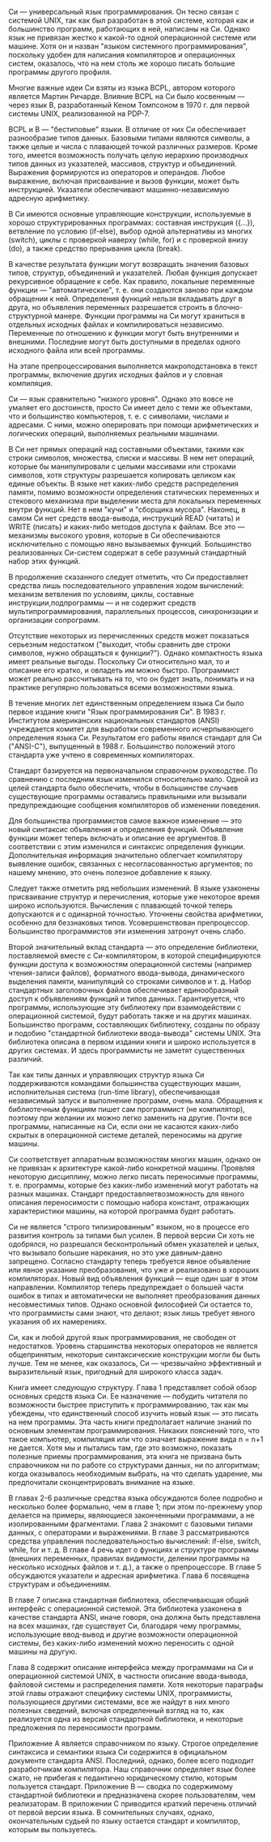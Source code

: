 Си — универсальный язык программирования. Он тесно связан с системой UNIX, так как был разработан в этой системе, которая как и большинство программ, работающих в ней, написаны на Си. Однако язык не привязан жестко к какой-то одной операционной системе или машине. Хотя он и назван "языком системного программирования", поскольку удобен для написания компиляторов и операционных систем, оказалось, что на нем столь же хорошо писать большие программы другого профиля.

Многие важные идеи Си взяты из языка BCPL, автором которого является Мартин Ричарде. Влияние BCPL на Си было косвенным — через язык В, разработанный Кеном Томпсоном в 1970 г. для первой системы UNIX, реализованной на PDP-7.

BCPL и В — "бестиповые" языки. В отличие от них Си обеспечивает разнообразие типов данных. Базовыми типами являются символы, а также целые и числа с плавающей точкой различных размеров. Кроме того, имеется возможность получать целую иерархию производных типов данных из указателей, массивов, структур и объединений. Выражения формируются из операторов и операндов. Любое выражение, включая присваивание и вызов функции, может быть инструкцией. Указатели обеспечивают машинно-независимую адресную арифметику.

В Си имеются основные управляющие конструкции, используемые в хорошо структурированных программах: составная инструкция ({...}), ветвление по условию (if-else), выбор одной альтернативы из многих (switch), циклы с проверкой наверху (while, for) и с проверкой внизу (do), а также средство прерывания цикла (break).

В качестве результата функции могут возвращать значения базовых типов, структур, объединений и указателей. Любая функция допускает рекурсивное обращение к себе. Как правило, локальные переменные функции — "автоматические", т. е. они создаются заново при каждом обращении к ней. Определения функций нельзя вкладывать друг в друга, но объявления переменных разрешается строить в блочно-структурной манере. Функции программы на Си могут храниться в отдельных исходных файлах и компилироваться независимо. Переменные по отношению к функции могут быть внутренними и внешними. Последние могут быть доступными в пределах одного исходного файла или всей программы.

На этапе препроцессирования выполняется макроподстановка в текст программы, включение других исходных файлов и у словная компиляция.

Си — язык сравнительно "низкого уровня". Однако это вовсе не умаляет его достоинств, просто Си имеет дело с теми же объектами, что и большинство компьютеров, т. е. с символами, числами и адресами. С ними, можно оперировать при помощи арифметических и логических операций, выполняемых реальными машинами.

В Си нет прямых операций над составными объектами, такими как строки символов, множества, списки и массивы. В нем нет операций, которые бы манипулировали с целыми массивами или строками символов, хотя структуры разрешается копировать целиком как единые объекты. В языке нет каких-либо средств распределения памяти, помимо возможности определения статических переменных и стекового механизма при выделении места для локальных переменных внутри функций. Нет в нем "кучи" и "сборщика мусора". Наконец, в самом Си нет средств ввода-вывода, инструкций READ (читать) и WRITE (писать) и каких-либо методов доступа к файлам. Все это — механизмы высокого уровня, которые в Си обеспечиваются исключительно с помощью явно вызываемых функций. Большинство реализованных Си-систем содержат в себе разумный стандартный набор этих функций.

В продолжение сказанного следует отметить, что Си предоставляет средства лишь последовательного управления ходом вычислений: механизм ветвления по условиям, циклы, составные инструкции,подпрограммы — и не содержит средств мультипрограммирования, параллельных процессов, синхронизации и организации сопрограмм.

Отсутствие некоторых из перечисленных средств может показаться серьезным недостатком ("выходит, чтобы сравнить две строки символов, нужно обращаться к функции?"). Однако компактность языка имеет реальные выгоды. Поскольку Си относительно мал, то и описание его кратко, и овладеть им можно быстро. Программист может реально рассчитывать на то, что он будет знать, понимать и на практике регулярно пользоваться всеми возможностями языка.

В течение многих лет единственным определением языка Си было первое издание книги "Язык программирования Си". В 1983 г. Институтом американских национальных стандартов (ANSI) учреждается комитет для выработки современного исчерпывающего определения языка Си. Результатом его работы явился стандарт для Си ("ANSI-C"), выпущенный в 1988 г. Большинство положений этого стандарта уже учтено в современных компиляторах.

Стандарт базируется на первоначальном справочном руководстве. По сравнению с последним язык изменился относительно мало. Одной из целей стандарта было обеспечить, чтобы в большинстве случаев существующие программы оставались правильными или вызывали предупреждающие сообщения компиляторов об изменении поведения.

Для большинства программистов самое важное изменение — это новый синтаксис объявления и определения функций. Объявление функции может теперь включать и описание ее аргументов. В соответствии с этим изменился и синтаксис определения функции. Дополнительная информация значительно облегчает компилятору выявление ошибок, связанных с несогласованностью аргументов; по нашему мнению, это очень полезное добавление к языку.

Следует также отметить ряд небольших изменений. В языке узаконены присваивание структур и перечисления, которые уже некоторое время широко используются. Вычисления с плавающей точкой теперь допускаются и с одинарной точностью. Уточнены свойства арифметики, особенно для беззнаковых типов. Усовершенствован препроцессор. Большинство программистов эти изменения затронут очень слабо.

Второй значительный вклад стандарта — это определение библиотеки, поставляемой вместе с Си-компилятором, в которой специфицируются функции доступа к возможностям операционной системы (например чтения-записи файлов), форматного ввода-вывода, динамического выделения памяти, манипуляций со строками символов и т. д. Набор стандартных заголовочных файлов обеспечивает единообразный доступ к объявлениям функций и типов данных. Гарантируется, что программы, использующие эту библиотеку при взаимодействии с операционной системой, будут работать также и на других машинах. Большинство программ, составляющих библиотеку, созданы по образу и подобию "стандартной библиотеки ввода-вывода" системы UNIX. Эта библиотека описана в первом издании книги и широко используется в других системах. И здесь программисты не заметят существенных различий.

Так как типы данных и управляющих структур языка Си поддерживаются командами большинства существующих машин, исполнительная система (run-time library), обеспечивающая независимый запуск и выполнение программ, очень мала. Обращения к библиотечным функциям пишет сам программист (не компилятор), поэтому при желании их можно легко заменить на другие. Почти все программы, написанные на Си, если они не касаются каких-либо скрытых в операционной системе деталей, переносимы на другие машины.

Си соответствует аппаратным возможностям многих машин, однако он не привязан к архитектуре какой-либо конкретной машины. Проявляя некоторую дисциплину, можно легко писать переносимые программы, т. е. программы, которые без каких-либо изменений могут работать на разных машинах. Стандарт предоставляетвозможность для явного описания переносимости с помощью набора констант, отражающих характеристики машины, на которой программа будет работать.

Си не является "строго типизированным" языком, но в процессе его развития контроль за типами был усилен. В первой версии Си хоть не одобрялся, но разрешался бесконтрольный обмен указателей и целых, что вызывало большие нарекания, но это уже давным-давно запрещено. Согласно стандарту теперь требуется явное объявление или явное указание преобразования, что уже и реализовано в хороших компиляторах. Новый вид объявления функций — еще один шаг в этом направлении. Компилятор теперь предупреждает о большей части ошибок в типах и автоматически не выполняет преобразования данных несовместимых типов. Однако основной философией Си остается то, что программисты сами знают, что делают; язык лишь требует явного указания об их намерениях.

Си, как и любой другой язык программирования, не свободен от недостатков. Уровень старшинства некоторых операторов не является общепринятым, некоторые синтаксические конструкции могли бы быть лучше. Тем не менее, как оказалось, Си — чрезвычайно эффективный и выразительный язык, пригодный для широкого класса задач.

Книга имеет следующую структуру. Глава 1 представляет собой обзор основных средств языка Си. Ее назначение — побудить читателя по возможности быстрее приступить к программированию, так как мы убеждены, что единственный способ изучить новый язык — это писать на нем программы. Эта часть книги предполагает наличие знаний по основным элементам программирования. Никаких пояснений того, что такое компьютер, компиляция или что означает выражение вида n = n+1 не дается. Хотя мы и пытались там, где это возможно, показать полезные приемы программирования, эта книга не призвана быть справочником ни по работе со структурами данных, ни по алгоритмам; когда оказывалось необходимым выбрать, на что сделать ударение, мы предпочитали сконцентрировать внимание на языке.

В главах 2-6 различные средства языка обсуждаются более подробно и несколько более формально, чем в главе 1; при этом по-прежнему упор делается на примеры, являющиеся законченными программами, а не изолированными фрагментами. Глава 2 знакомит с базовыми типами данных, с операторами и выражениями. В главе 3 рассматриваются средства управления последовательностью вычислений: if-else, switch, while, for и т. д. В главе 4 речь идет о функциях и структуре программы (внешних переменных, правилах видимости, делении программы на несколько исходных файлов и т. д.), а также о препроцессоре. В главе 5 обсуждаются указатели и адресная арифметика. Глава 6 посвящена структурам и объединениям. 

В главе 7 описана стандартная библиотека, обеспечивающая общий интерфейс с операционной системой. Эта библиотека узаконена в качестве стандарта ANSI, иначе говоря, она должна быть представлена на всех машинах, где существует Си, благодаря чему программы, использующие ввод-вывод и другие возможности операционной системы, без каких-либо изменений можно переносить с одной машины на другую. 

Глава 8 содержит описание интерфейса между программами на Си и операционной системой UNIX, в частности описание ввода-вывода, файловой системы и распределения памяти. Хотя некоторые параграфы этой главы отражают специфику системы UNIX, программисты, пользующиеся другими системами, все же найдут в них много полезных сведений, включая определенный взгляд на то, как реализуется одна из версий стандартной библиотеки, и некоторые предложения по переносимости программ.

Приложение А является справочником по языку. Строгое определение синтаксиса и семантики языка Си содержится в официальном документе стандарта ANSI. Последний, однако, более всего подходит разработчикам компилятора. Наш справочник определяет язык более сжато, не прибегая к педантично юридическому стилю, которым пользуется стандарт. Приложение В — сводка по содержимому стандартной библиотеки и предназначена скорее пользователям, чем реализаторам. В приложении С приводится краткий перечень отличий от первой версии языка. В сомнительных случаях, однако, окончательным судьей по языку остается стандарт и компилятор, которым вы пользуетесь.